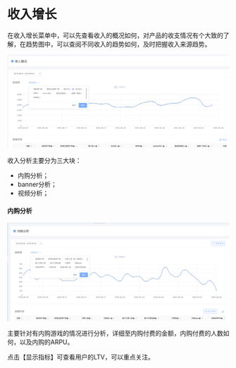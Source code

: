 # 收入增长

在收入增长菜单中，可以先查看收入的概况如何，对产品的收支情况有个大致的了解，在趋势图中，可以查阅不同收入的趋势如何，及时把握收入来源趋势。

![](../../.gitbook/assets/image%20%28128%29.png)

收入分析主要分为三大块：

* 内购分析；
* banner分析；
* 视频分析；

#### 内购分析

![](../../.gitbook/assets/image%20%2852%29.png)

主要针对有内购游戏的情况进行分析，详细至内购付费的金额，内购付费的人数如何，以及内购的ARPU。

点击【显示指标】可查看用户的LTV，可以重点关注。



